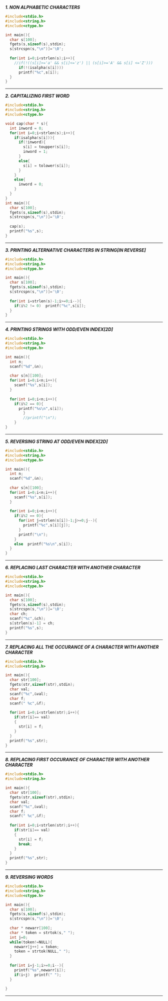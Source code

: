 ***1. NON ALPHABETIC CHARACTERS***

```C
#include<stdio.h>
#include<string.h>
#include<ctype.h>

int main(){
  char s[100];
  fgets(s,sizeof(s),stdin);
  s[strcspn(s,"\n")]='\0';
  
  for(int i=0;i<strlen(s);i++){
    //if(!((s[i]>='a' && s[i]<='z') || (s[i]>='A' && s[i] <='Z')))
      if(!(isalpha(s[i])))
      printf("%c",s[i]);
  }
}
```
---
***2. CAPITALIZING FIRST WORD***

```C
#include<stdio.h>
#include<string.h>
#include<ctype.h>

void cap(char * s){
  int inword = 0;
  for(int i=0;i<strlen(s);i++){
    if(isalpha(s[i])){
      if(!inword){
        s[i] = toupper(s[i]);
        inword = 1;
      }
      else{
        s[i] = tolower(s[i]);
      }
    }
    else{
      inword = 0;
    }
  }
}
int main(){
  char s[100];
  fgets(s,sizeof(s),stdin);
  s[strcspn(s,"\n")]='\0';
  
  cap(s);
  printf("%s",s);
}
```
---
***3. PRINTING ALTERNATIVE CHARACTERS IN STRING[IN REVERSE]***

```c
#include<stdio.h>
#include<string.h>
#include<ctype.h>

int main(){
  char s[100];
  fgets(s,sizeof(s),stdin);
  s[strcspn(s,"\n")]='\0';
  
  for(int i=strlen(s)-1;i>=0;i--){
    if(i%2 != 0)  printf("%c",s[i]);
  }
}
```
---
***4. PRINTING STRINGS WITH ODD/EVEN INDEX[2D]***

```c
#include<stdio.h>
#include<string.h>
#include<ctype.h>

int main(){
  int n;
  scanf("%d",&n);
  
  char s[n][100];
  for(int i=0;i<n;i++){
    scanf("%s",s[i]);
  }
  
  for(int i=0;i<n;i++){
    if(i%2 == 0){
      printf("%s\n",s[i]);
	    }
	    //printf("\n");
	}
}
```
---
***5. REVERSING STRING AT ODD/EVEN INDEX[2D]***

```c
#include<stdio.h>
#include<string.h>
#include<ctype.h>

int main(){
  int n;
  scanf("%d",&n);
  
  char s[n][100];
  for(int i=0;i<n;i++){
    scanf("%s",s[i]);
  }
  
  for(int i=0;i<n;i++){
    if(i%2 == 0){
      for(int j=strlen(s[i])-1;j>=0;j--){
        printf("%c",s[i][j]);
      }
      printf("\n");
    }
    else  printf("%s\n",s[i]);
  }
}
```
---
***6. REPLACING LAST CHARACTER WITH ANOTHER CHARACTER***

```c
#include<stdio.h>
#include<string.h>
#include<ctype.h>

int main(){
  char s[100];
  fgets(s,sizeof(s),stdin);
  s[strcspn(s,"\n")]='\0';
  char ch;
  scanf("%c",&ch);
  s[strlen(s)-1] = ch;
  printf("%s",s);
}
```
---
***7. REPLACING ALL THE OCCURANCE OF A CHARACTER WITH ANOTHER CHARACTER***

```c
#include<stdio.h>
#include<string.h>

int main(){
  char str[100];
  fgets(str,sizeof(str),stdin);
  char val;
  scanf("%c",&val);
  char f;
  scanf(" %c",&f);
  
  for(int i=0;i<strlen(str);i++){
    if(str[i]== val)
    {
      str[i] = f;
    }
  }
  printf("%s",str);
}
```
---
***8. REPLACING FIRST OCCURANCE OF CHARACTER WITH ANOTHER CHARACTER***

```C
#include<stdio.h>
#include<string.h>

int main(){
  char str[100];
  fgets(str,sizeof(str),stdin);
  char val;
  scanf("%c",&val);
  char f;
  scanf(" %c",&f);
  
  for(int i=0;i<strlen(str);i++){
    if(str[i]== val)
    {
      str[i] = f;
      break;
    }
  }
  printf("%s",str);
}
```
---
***9. REVERSING WORDS***

```C
#include<stdio.h>
#include<string.h>
#include<ctype.h>

int main(){
  char s[100];
  fgets(s,sizeof(s),stdin);
  s[strcspn(s,"\n")]='\0';
  
  char * newarr[100];
  char * token = strtok(s," ");
  int j=0;
  while(token!=NULL){
    newarr[j++] = token;
    token = strtok(NULL," ");
  }
  
  for(int i=j-1;i>=0;i--){
    printf("%s",newarr[i]);
    if(i<j)  printf(" ");
  }
  
}
```
---